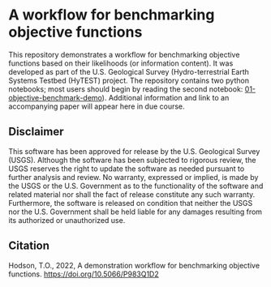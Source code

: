 # A workflow for benchmarking objective functions
This repository demonstrates a workflow for benchmarking objective functions based on their likelihoods (or information content).
It was developed as part of the U.S. Geological Survey (Hydro-terrestrial Earth Systems Testbed (HyTEST) project.
The repository contains two python notebooks; most users should begin by reading the second notebook:
[01-objective-benchmark-demo](https://code.usgs.gov/wma/hytest/workflow-hodson-2022-objective-benchmark/-/blob/main/01-objective-benchmark-demo.ipynb)).
Additional information and link to an accompanying paper will appear here in due course.

## Disclaimer
This software has been approved for release by the U.S. Geological Survey (USGS).
Although the software has been subjected to rigorous review, the USGS reserves the right to update the software as needed pursuant to further analysis and review.
No warranty, expressed or implied, is made by the USGS or the U.S. Government as to the functionality of the software and related material nor shall the fact of release constitute any such warranty.
Furthermore, the software is released on condition that neither the USGS nor the U.S. Government shall be held liable for any damages resulting from its authorized or unauthorized use.

## Citation
Hodson, T.O., 2022, A demonstration workflow for benchmarking objective functions. https://doi.org/10.5066/P983Q1D2